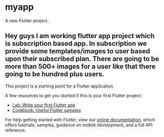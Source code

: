 # myapp

A new Flutter project.

## Hey guys I am working flutter app project which is subscription based app. In subscription we provide some templates/images to user based upon their subscribed plan. There are going to be more than 500+ images for a user like that there going to be hundred plus users. 

This project is a starting point for a Flutter application.

A few resources to get you started if this is your first Flutter project:

- [Lab: Write your first Flutter app](https://flutter.dev/docs/get-started/codelab)
- [Cookbook: Useful Flutter samples](https://flutter.dev/docs/cookbook)

For help getting started with Flutter, view our
[online documentation](https://flutter.dev/docs), which offers tutorials,
samples, guidance on mobile development, and a full API reference.
